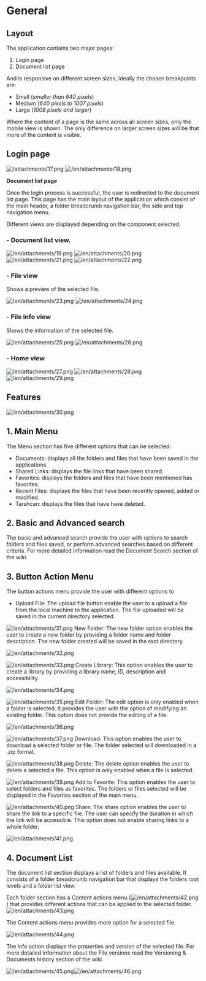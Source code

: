 # General 

## **Layout**

The application contains two major pages:

1. Login page
2. Document list page

And is responsive on different screen sizes, ideally the chosen breakpoints are:

- Small (_smaller than 640 pixels_)
- Medium (_640 pixels to 1007 pixels_)
- Large (_1008 pixels and larger_)

Where the content of a page is the same across all screen sizes, only the mobile view is shown. The only difference on larger screen sizes will be that more of the content is visible.

## **Login page**

![/attachments/17.png](/en/attachments/17.png) ![/en/attachments/18.png](/en/attachments/18.png)

**Document list page**

Once the login process is successful, the user is redirected to the document list page. This page has the main layout of the application which consist of the main header, a folder breadcrumb navigation bar, the side and top navigation menu.

Different views are displayed depending on the component selected.

### - Document list view.

![/en/attachments/19.png](/en/attachments/19.png) ![/en/attachments/20.png](/en/attachments/20.png) ![/en/attachments/21.png](/en/attachments/21.png) ![/en/attachments/22.png](/en/attachments/22.png)

### - File view

Shows a preview of the selected file.

![/en/attachments/23.png](/en/attachments/23.png) ![/en/attachments/24.png](/en/attachments/24.png)
  
### - File info view

Shows the information of the selected file.

![/en/attachments/25.png](/en/attachments/25.png) ![/en/attachments/26.png](/en/attachments/26.png)

### - Home view

![/en/attachments/27.png](/en/attachments/27.png) ![/en/attachments/28.png](/en/attachments/28.png) ![/en/attachments/29.png](/en/attachments/29.png)

## **Features**

![/en/attachments/30.png](/en/attachments/30.png)

## **1. Main Menu**

The Menu section has five different options that can be selected:
- Documents: displays all the folders and files that have been saved in the applications.
- Shared Links: displays the file links that have been shared.
- Favorites:  displays the folders and files that have been mentioned has favorites.
- Recent Files: displays the files that have been recently opened, added or modified.
- Tarshcan: displays the files that have have deleted.

## **2. Basic and Advanced search**

The basic and advanced search provide the user with options to search folders and files saved, or perform advanced searches based on different criteria.
For more detailed information read the Document Search section of the wiki.

## **3. Button Action Menu**

The button actions menu provide the user with different options to 

- Upload File: The upload file button enable the user to a upload a file from the local machine to the application. 
The file uploaded will be saved in the current directory selected.

![/en/attachments/31.png](/en/attachments/31.png) New Folder: The new folder option enables the user to create a new folder by providing a folder name and folder description. 
The new folder created will be saved in the root directory.

![/en/attachments/32.png](/en/attachments/32.png)

![/en/attachments/33.png](/en/attachments/33.png) Create Library: This option enables the user to create a library by providing a library name, ID, description and accessibility. 

![/en/attachments/34.png](/en/attachments/34.png)

![/en/attachments/35.png](/en/attachments/35.png) Edit Folder: The edit option is only enabled when a folder is selected. It provides the user with the option of modifying an existing folder.
This option does not provide the editing of a file.

![/en/attachments/36.png](/en/attachments/36.png)

![/en/attachments/37.png](/en/attachments/37.png) Download: This option enables the user to download a selected folder or file.
The folder selected will downloaded in a .zip format.

![/en/attachments/38.png](/en/attachments/38.png) Delete: The delete option enables the user to delete a selected a file. This option is only enabled when a file is selected.

![/en/attachments/39.png](/en/attachments/39.png) Add to Favorite: This option enables the user to select folders and files as favorites.
The folders or files selected will be displayed in the Favorites section of the main menu.

![/en/attachments/40.png](/en/attachments/40.png) Share: The share option enables the user to share the link to a specific file. The user can specify the duration in which the link will be accessible.
This option does not enable sharing links to a whole folder.

![/en/attachments/41.png](/en/attachments/41.png)

## **4. Document List**

The document list section displays a list of folders and files available. It consists of a folder breadcrumb navigation bar that displays the folders root levels and a folder list view.

Each folder section has a Content actions menu (![/en/attachments/42.png](/en/attachments/42.png)) that provides different actions that can be applied to the selected folder.
![/en/attachments/43.png](/en/attachments/43.png)

The Content actions menu provides more option for a selected file.

![/en/attachments/44.png](/en/attachments/44.png)

The info action displays the properties and version of the selected file.
For more detailed information about the File versions read the Versioning & Documents history section of the wiki.

![/en/attachments/45.png](/en/attachments/45.png)![/en/attachments/46.png](/en/attachments/46.png)
